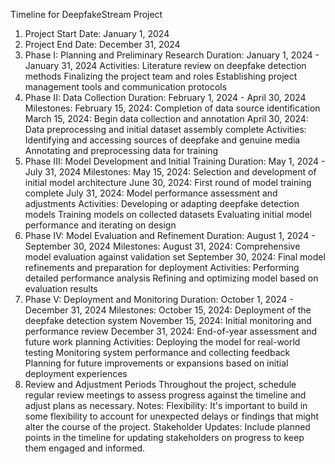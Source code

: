 Timeline for DeepfakeStream Project
1. Project Start Date: January 1, 2024
2. Project End Date: December 31, 2024
3. Phase I: Planning and Preliminary Research
Duration: January 1, 2024 - January 31, 2024
Activities:
Literature review on deepfake detection methods
Finalizing the project team and roles
Establishing project management tools and communication protocols
4. Phase II: Data Collection
Duration: February 1, 2024 - April 30, 2024
Milestones:
February 15, 2024: Completion of data source identification
March 15, 2024: Begin data collection and annotation
April 30, 2024: Data preprocessing and initial dataset assembly complete
Activities:
Identifying and accessing sources of deepfake and genuine media
Annotating and preprocessing data for training
5. Phase III: Model Development and Initial Training
Duration: May 1, 2024 - July 31, 2024
Milestones:
May 15, 2024: Selection and development of initial model architecture
June 30, 2024: First round of model training complete
July 31, 2024: Model performance assessment and adjustments
Activities:
Developing or adapting deepfake detection models
Training models on collected datasets
Evaluating initial model performance and iterating on design
6. Phase IV: Model Evaluation and Refinement
Duration: August 1, 2024 - September 30, 2024
Milestones:
August 31, 2024: Comprehensive model evaluation against validation set
September 30, 2024: Final model refinements and preparation for deployment
Activities:
Performing detailed performance analysis
Refining and optimizing model based on evaluation results
7. Phase V: Deployment and Monitoring
Duration: October 1, 2024 - December 31, 2024
Milestones:
October 15, 2024: Deployment of the deepfake detection system
November 15, 2024: Initial monitoring and performance review
December 31, 2024: End-of-year assessment and future work planning
Activities:
Deploying the model for real-world testing
Monitoring system performance and collecting feedback
Planning for future improvements or expansions based on initial deployment experiences
8. Review and Adjustment Periods
Throughout the project, schedule regular review meetings to assess progress against the timeline and adjust plans as necessary.
Notes:
Flexibility: It's important to build in some flexibility to account for unexpected delays or findings that might alter the course of the project.
Stakeholder Updates: Include planned points in the timeline for updating stakeholders on progress to keep them engaged and informed.
